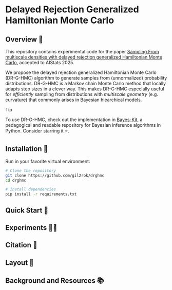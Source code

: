 # Delayed Rejection Generalized Hamiltonian Monte Carlo

## Overview :telescope:

This repository contains experimental code for the paper [Sampling From multiscale densities with delayed rejection generalized Hamiltonian Monte Carlo](https://arxiv.org/abs/2406.02741), accepted to AIStats 2025.

We propose the delayed rejection generalized Hamiltonian Monte Carlo (DR-G-HMC) algorithm to generate samples from (unnormalized) probability distributions. DR-G-HMC is a Markov chain Monte Carlo method that locally adapts step sizes in a clever way. This makes DR-G-HMC especially useful for *efficiently* sampling from distributions with *multiscale geometry* (e.g. curvature) that commonly arises in Bayesian hiearchical models.

> [!TIP]
> To use DR-G-HMC, check out the implementation in [Bayes-Kit](https://github.com/flatironinstitute/bayes-kit/blob/main/bayes_kit/drghmc.py), a pedagogical and readable repository for Bayesian inference algorithms in Python. Consider starring it :star:.

## Installation :wrench:

Run in your favorite virtual environment:

```bash
# Clone the repository
git clone https://github.com/gil2rok/drghmc
cd drghmc

# Install dependencies
pip install -r requirements.txt
```

## Quick Start :rocket:

## Experiments :scientist:

## Citation :scroll:

## Layout :open_file_folder:

## Background and Resources :books:


